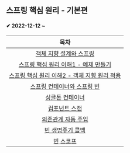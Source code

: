 <h2>스프링 핵심 원리 - 기본편</h2>

<h4>✔ 2022-12-12 ~ </h4>


| 목차 |
|:--------:|
| [객체 지향 설계와 스프링](https://github.com/unie2/Spring-Study/blob/main/%EC%8A%A4%ED%94%84%EB%A7%81%20%ED%95%B5%EC%8B%AC%20%EC%9B%90%EB%A6%AC%20-%20%EA%B8%B0%EB%B3%B8%ED%8E%B8/01.%20%EA%B0%9D%EC%B2%B4%20%EC%A7%80%ED%96%A5%20%EC%84%A4%EA%B3%84%EC%99%80%20%EC%8A%A4%ED%94%84%EB%A7%81.md) |
| [스프링 핵심 원리 이해1 - 예제 만들기]() |
| [스프링 핵심 원리 이해2 - 객체 지향 원리 적용]() |
| [스프링 컨테이너와 스프링 빈]() |
| [싱글톤 컨테이너]() |
| [컴포넌트 스캔]() |
| [의존관계 자동 주입]() |
| [빈 생명주기 콜백]() |
| [빈 스코프]() |
